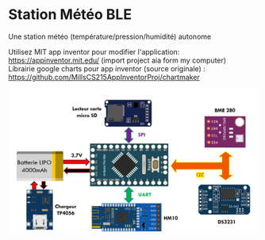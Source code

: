 # Station Météo BLE

Une station météo (température/pression/humidité) autonome  

Utilisez MIT app inventor pour modifier l'application: https://appinventor.mit.edu/ (import project aia form my computer)  
Librairie google charts pour app inventor (source originale) : https://github.com/MillsCS215AppInventorProj/chartmaker  

![Image](Images/SchemaFct.PNG)
